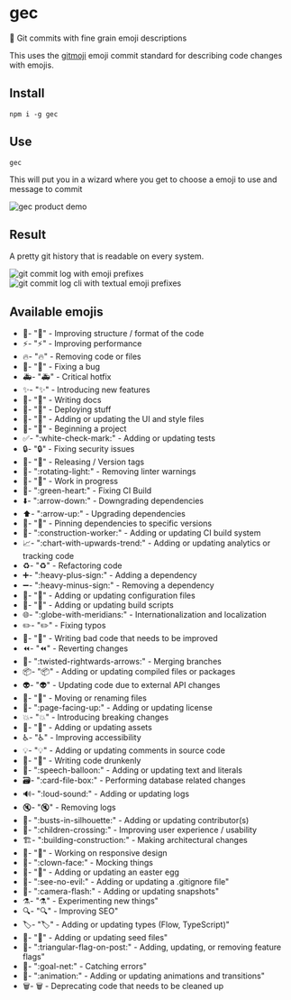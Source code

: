 # gec

🌈 Git commits with fine grain emoji descriptions

This uses the [gitmoji](https://gitmoji.carloscuesta.me) emoji commit standard for describing code changes with emojis.

## Install

    npm i -g gec

## Use

    gec

This will put you in a wizard where you get to choose a emoji to use and message to commit

![gec product demo](https://res.cloudinary.com/albin-groen/image/upload/v1594931115/gec-demo_a1n9j0.gif)

## Result

A pretty git history that is readable on every system.

![git commit log with emoji prefixes](https://res.cloudinary.com/albin-groen/image/upload/v1594932388/gec-result_ca7bpo.png)
![git commit log cli with textual emoji prefixes](https://res.cloudinary.com/albin-groen/image/upload/v1594932468/Screenshot_2020-07-16_at_22.47.41_jp4snx.png)

## Available emojis

- 🎨- ":art:" - Improving structure / format of the code
- ⚡️- ":zap:" - Improving performance
- 🔥- ":fire:" - Removing code or files
- 🐛- ":bug:" - Fixing a bug
- 🚑- ":ambulance:" - Critical hotfix
- ✨- ":sparkles:" - Introducing new features
- 📝- ":pencil:" - Writing docs
- 🚀- ":rocket:" - Deploying stuff
- 💄- ":lipstick:" - Adding or updating the UI and style files
- 🎉- ":tada:" - Beginning a project
- ✅- ":white-check-mark:" - Adding or updating tests
- 🔒- ":lock:" - Fixing security issues
- 🔖- ":bookmark:" - Releasing / Version tags
- 🚨- ":rotating-light:" - Removing linter warnings
- 🚧- ":construction:" - Work in progress
- 💚- ":green-heart:" - Fixing CI Build
- ⬇️- ":arrow-down:" - Downgrading dependencies
- ⬆️- ":arrow-up:" - Upgrading dependencies
- 📌- ":pushpin:" - Pinning dependencies to specific versions
- 👷- ":construction-worker:" - Adding or updating CI build system
- 📈- ":chart-with-upwards-trend:" - Adding or updating analytics or tracking code
- ♻️- ":recycle:" - Refactoring code
- ➕- ":heavy-plus-sign:" - Adding a dependency
- ➖- ":heavy-minus-sign:" - Removing a dependency
- 🔧- ":wrench:" - Adding or updating configuration files
- 🔨- ":hammer:" - Adding or updating build scripts
- 🌐- ":globe-with-meridians:" - Internationalization and localization
- ✏️- ":pencil2:" - Fixing typos
- 💩- ":poop:" - Writing bad code that needs to be improved
- ⏪- ":rewind:" - Reverting changes
- 🔀- ":twisted-rightwards-arrows:" - Merging branches
- 📦- ":package:" - Adding or updating compiled files or packages
- 👽- ":alien:" - Updating code due to external API changes
- 🚚- ":truck:" - Moving or renaming files
- 📄- ":page-facing-up:" - Adding or updating license
- 💥- ":boom:" - Introducing breaking changes
- 🍱- ":bento:" - Adding or updating assets
- ♿️- ":wheelchair:" - Improving accessibility
- 💡- ":bulb:" - Adding or updating comments in source code
- 🍻- ":beers:" - Writing code drunkenly
- 💬- ":speech-balloon:" - Adding or updating text and literals
- 🗃- ":card-file-box:" - Performing database related changes
- 🔊- ":loud-sound:" - Adding or updating logs
- 🔇- ":mute:" - Removing logs
- 👥- ":busts-in-silhouette:" - Adding or updating contributor(s)
- 🚸- ":children-crossing:" - Improving user experience / usability
- 🏗- ":building-construction:" - Making architectural changes
- 📱- ":iphone:" - Working on responsive design
- 🤡- ":clown-face:" - Mocking things
- 🥚- ":egg:" - Adding or updating an easter egg
- 🙈- ":see-no-evil:" - Adding or updating a .gitignore file"
- 📸- ":camera-flash:" - Adding or updating snapshots"
- ⚗- ":alembic:" - Experimenting new things"
- 🔍- ":mag:" - Improving SEO"
- 🏷️- ":label:" - Adding or updating types (Flow, TypeScript)"
- 🌱- ":seedling:" - Adding or updating seed files"
- 🚩- ":triangular-flag-on-post:" - Adding, updating, or removing feature flags"
- 🥅- ":goal-net:" - Catching errors"
- 💫- ":animation:" - Adding or updating animations and transitions"
- 🗑- :wastebasket: - Deprecating code that needs to be cleaned up